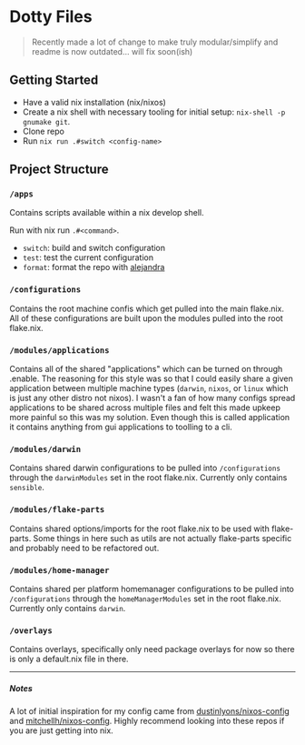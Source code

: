 # Dotty Files

> Recently made a lot of change to make truly modular/simplify and readme is now outdated... will fix soon(ish)

## Getting Started
- Have a valid nix installation (nix/nixos)
- Create a nix shell with necessary tooling for initial setup: `nix-shell -p gnumake git`.
- Clone repo
- Run `nix run .#switch <config-name>`

## Project Structure

### `/apps`
Contains scripts available within a nix develop shell.

Run with nix run `.#<command>`.

- `switch`: build and switch configuration
- `test`: test the current configuration
- `format`: format the repo with [alejandra](https://github.com/kamadorueda/alejandra)


### `/configurations`
Contains the root machine confis which get pulled into the main flake.nix. All of these
configurations are built upon the modules pulled into the root flake.nix.

### `/modules/applications` 
Contains all of the shared "applications" which can be turned on through .enable. The reasoning
for this style was so that I could easily share a given application between multiple machine
types (`darwin`, `nixos`, or `linux` which is just any other distro not nixos). I wasn't a fan of
how many configs spread applications to be shared across multiple files and felt this made 
upkeep more painful so this was my solution. Even though this is called application it contains
anything from gui applications to toolling to a cli.

### `/modules/darwin`
Contains shared darwin configurations to be pulled into `/configurations` through the `darwinModules`
set in the root flake.nix. Currently only contains `sensible`.

### `/modules/flake-parts` 
Contains shared options/imports for the root flake.nix to be used with flake-parts. Some things
in here such as utils are not actually flake-parts specific and probably need to be refactored out.

### `/modules/home-manager`
Contains shared per platform homemanager configurations to be pulled into `/configurations`
through the `homeManagerModules` set in the root flake.nix. Currently only contains `darwin`.

### `/overlays`
Contains overlays, specifically only need package overlays for now so there is only
a default.nix file in there.

---
##### Notes

A lot of initial inspiration for my config came
from [dustinlyons/nixos-config](https://github.com/dustinlyons/nixos-config/tree/main)
and [mitchellh/nixos-config](https://github.com/mitchellh/nixos-config/tree/main).
Highly recommend looking into these repos if you are just getting into nix.
